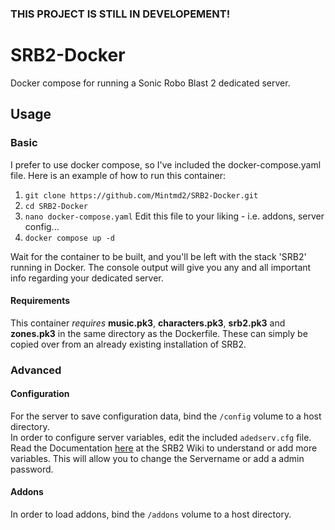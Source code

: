 ### THIS PROJECT IS STILL IN DEVELOPEMENT!
# SRB2-Docker

Docker compose for running a Sonic Robo Blast 2 dedicated server.

## Usage

### Basic

I prefer to use docker compose, so I've included the docker-compose.yaml file. Here is an example of how to run this container:

1. ```git clone https://github.com/Mintmd2/SRB2-Docker.git```
2. ```cd SRB2-Docker```
3. ```nano docker-compose.yaml``` Edit this file to your liking - i.e. addons, server config...
4. ```docker compose up -d```

Wait for the container to be built, and you'll be left with the stack 'SRB2' running in Docker. The console output will give you any and all important info regarding your dedicated server.

#### Requirements

This container *requires* **music.pk3**, **characters.pk3**, **srb2.pk3** and **zones.pk3** in the same directory as the Dockerfile. These can simply be copied over from an already existing installation of SRB2.

### Advanced

#### Configuration

For the server to save configuration data, bind the `/config` volume to a host directory.\
In order to configure server variables, edit the included `adedserv.cfg` file. Read the Documentation [here](https://wiki.srb2.org/wiki/Console/Variables#Server_options) at the SRB2 Wiki to understand or add more variables. This will allow you to change the Servername or add a admin password.

#### Addons

In order to load addons, bind the `/addons` volume to a host directory.
